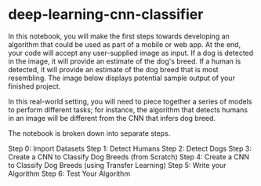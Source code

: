 # deep-learning-cnn-classifier

In this notebook, you will make the first steps towards developing an algorithm that could be used as part of a mobile or web app. At the end, your code will accept any user-supplied image as input. If a dog is detected in the image, it will provide an estimate of the dog's breed. If a human is detected, it will provide an estimate of the dog breed that is most resembling. The image below displays potential sample output of your finished project.

In this real-world setting, you will need to piece together a series of models to perform different tasks; for instance, the algorithm that detects humans in an image will be different from the CNN that infers dog breed.

The notebook is broken down into separate steps.

Step 0: Import Datasets
Step 1: Detect Humans
Step 2: Detect Dogs
Step 3: Create a CNN to Classify Dog Breeds (from Scratch)
Step 4: Create a CNN to Classify Dog Breeds (using Transfer Learning)
Step 5: Write your Algorithm
Step 6: Test Your Algorithm
